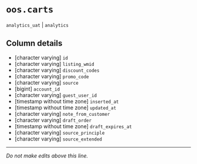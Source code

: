 # `oos.carts`
`analytics_uat` | `analytics`

## Column details
* [character varying] `id`
* [character varying] `listing_wmid`
* [character varying] `discount_codes`
* [character varying] `promo_code`
* [character varying] `source`
* [bigint]    `account_id`
* [character varying] `guest_user_id`
* [timestamp without time zone] `inserted_at`
* [timestamp without time zone] `updated_at`
* [character varying] `note_from_customer`
* [character varying] `draft_order`
* [timestamp without time zone] `draft_expires_at`
* [character varying] `source_principle`
* [character varying] `source_extended`

-------------------------------------------------------------------------------
*Do not make edits above this line.*
